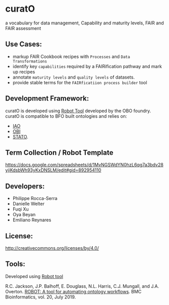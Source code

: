 # curatO
a vocabulary for data management, Capability and maturity levels,  FAIR and FAIR assessment

## Use Cases:
- markup FAIR Cookbook recipes with `Processes` and `Data Transformations`
- identify key `capabilities` required by a FAIRification pathway and mark up recipes
- annotate `maturity levels` and `quality levels` of datasets.
- provide stable terms for the `FAIRficatiion process builder` tool

## Development Framework:
curatO is developed using [Robot Tool](http://robot.obolibrary.org/) developed by the OBO foundry.
curatO is compatible to BFO built ontologies and relies on:
  - [IAO](http://www.obofoundry.org/ontology/iao.html#)
  - [OBI](http://www.obofoundry.org/ontology/obi.html#)
  - [STATO](http://stato-ontology.org).

## Term Collection / Robot Template
https://docs.google.com/spreadsheets/d/1MvNGSWdYN0hzL6qg7a3bdv28yjiKdsbWh93yKxDNSLM/edit#gid=892954110

## Developers:
  - Philippe Rocca-Serra
  - Danielle Welter
  - Fuqi Xu
  - Oya Beyan
  - Emiliano Reynares
  
## License:

http://creativecommons.org/licenses/by/4.0/

## Tools:
Developed using [Robot tool](http://robot.obolibrary.org)

R.C. Jackson, J.P. Balhoff, E. Douglass, N.L. Harris, C.J. Mungall, and J.A. Overton. [ROBOT: A tool for automating ontology workflows](https://rdcu.be/bMnHT). BMC Bioinformatics, vol. 20, July 2019.
